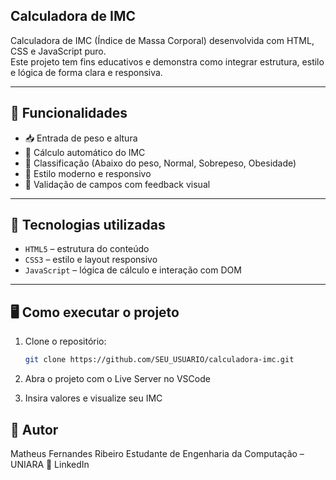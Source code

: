 ## Calculadora de IMC

Calculadora de IMC (Índice de Massa Corporal) desenvolvida com HTML, CSS e JavaScript puro.  
Este projeto tem fins educativos e demonstra como integrar estrutura, estilo e lógica de forma clara e responsiva.

---
 
## 🚀 Funcionalidades

- 📥 Entrada de peso e altura
- 🧮 Cálculo automático do IMC
- 🧾 Classificação (Abaixo do peso, Normal, Sobrepeso, Obesidade)
- 🎨 Estilo moderno e responsivo
- 🎯 Validação de campos com feedback visual

---

## 📁 Tecnologias utilizadas

- `HTML5` – estrutura do conteúdo
- `CSS3` – estilo e layout responsivo
- `JavaScript` – lógica de cálculo e interação com DOM

---

## 🖥️ Como executar o projeto

1. Clone o repositório:
   ```bash
   git clone https://github.com/SEU_USUARIO/calculadora-imc.git
   ```
2. Abra o projeto com o Live Server no VSCode

3. Insira valores e visualize seu IMC


## 📘 Autor
Matheus Fernandes Ribeiro
Estudante de Engenharia da Computação – UNIARA
🔗 LinkedIn
